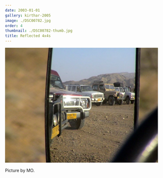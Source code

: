```yaml
---
date: 2003-01-01
gallery: kirthar-2005
image: ./DSC00782.jpg
order: 4
thumbnail: ./DSC00782-thumb.jpg
title: Reflected 4x4s
---
```


![Reflected 4x4s](./DSC00782.jpg)

Picture by MO.